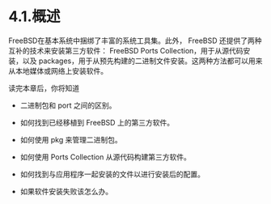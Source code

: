 # 4.1.概述

FreeBSD在基本系统中捆绑了丰富的系统工具集。此外， FreeBSD 还提供了两种互补的技术来安装第三方软件： FreeBSD Ports Collection，用于从源代码安装，以及 packages，用于从预先构建的二进制文件安装。这两种方法都可以用来从本地媒体或网络上安装软件。

读完本章后，你将知道

- 二进制包和 port 之间的区别。

- 如何找到已经移植到 FreeBSD 上的第三方软件。

- 如何使用 pkg 来管理二进制包。

- 如何使用 Ports Collection 从源代码构建第三方软件。

- 如何找到与应用程序一起安装的文件以进行安装后的配置。

- 如果软件安装失败该怎么办。
